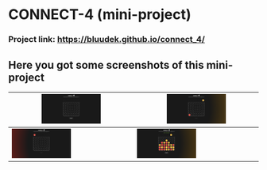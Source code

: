 # CONNECT-4 (mini-project)

### Project link: https://bluudek.github.io/connect_4/

## Here you got some screenshots of this mini-project
| <img src="/screenshots/1.png" alt="game before start" width="50%"> | <img src="/screenshots/3.png" alt="yellow token" width="50%"> |
| --- | --- |
| <img src="/screenshots/2.png" alt="red token" width="50%"> | <img src="/screenshots/4.png" alt="win" width="50%"> |


